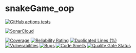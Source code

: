 # snakeGame_oop
[![GitHub actions tests](https://github.com/EkaterinaZhiltsova/snakeGame_oop/actions/workflows/github-actions-tests.yml/badge.svg)](https://github.com/EkaterinaZhiltsova/snakeGame_oop/actions/workflows/github-actions-tests.yml)

[![SonarCloud](https://sonarcloud.io/images/project_badges/sonarcloud-white.svg)](https://sonarcloud.io/summary/new_code?id=EkaterinaZhiltsova_snakeGame_oop)

[![Coverage](https://sonarcloud.io/api/project_badges/measure?project=EkaterinaZhiltsova_snakeGame_oop&metric=coverage)](https://sonarcloud.io/summary/new_code?id=EkaterinaZhiltsova_snakeGame_oop)
[![Reliability Rating](https://sonarcloud.io/api/project_badges/measure?project=EkaterinaZhiltsova_snakeGame_oop&metric=reliability_rating)](https://sonarcloud.io/summary/new_code?id=EkaterinaZhiltsova_snakeGame_oop)
[![Duplicated Lines (%)](https://sonarcloud.io/api/project_badges/measure?project=EkaterinaZhiltsova_snakeGame_oop&metric=duplicated_lines_density)](https://sonarcloud.io/summary/new_code?id=EkaterinaZhiltsova_snakeGame_oop)\
[![Vulnerabilities](https://sonarcloud.io/api/project_badges/measure?project=EkaterinaZhiltsova_snakeGame_oop&metric=vulnerabilities)](https://sonarcloud.io/summary/new_code?id=EkaterinaZhiltsova_snakeGame_oop)
[![Bugs](https://sonarcloud.io/api/project_badges/measure?project=EkaterinaZhiltsova_snakeGame_oop&metric=bugs)](https://sonarcloud.io/summary/new_code?id=EkaterinaZhiltsova_snakeGame_oop)
[![Code Smells](https://sonarcloud.io/api/project_badges/measure?project=EkaterinaZhiltsova_snakeGame_oop&metric=code_smells)](https://sonarcloud.io/summary/new_code?id=EkaterinaZhiltsova_snakeGame_oop)
[![Quality Gate Status](https://sonarcloud.io/api/project_badges/measure?project=EkaterinaZhiltsova_snakeGame_oop&metric=alert_status)](https://sonarcloud.io/summary/new_code?id=EkaterinaZhiltsova_snakeGame_oop)

